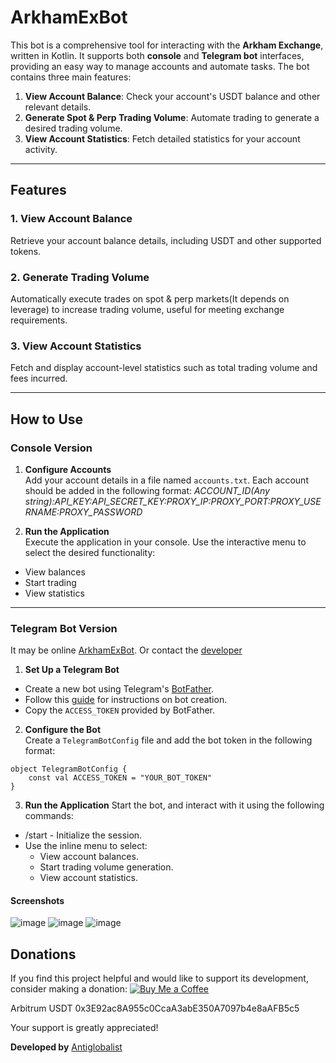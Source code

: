 # ArkhamExBot

This bot is a comprehensive tool for interacting with the **Arkham Exchange**, written in Kotlin. It supports both **console** and **Telegram bot** interfaces, providing an easy way to manage accounts and automate tasks. The bot contains three main features:

1. **View Account Balance**: Check your account's USDT balance and other relevant details.
2. **Generate Spot & Perp Trading Volume**: Automate trading to generate a desired trading volume.
3. **View Account Statistics**: Fetch detailed statistics for your account activity.

---

## Features

### 1. View Account Balance
Retrieve your account balance details, including USDT and other supported tokens.

### 2. Generate Trading Volume
Automatically execute trades on spot & perp markets(It depends on leverage) to increase trading volume, useful for meeting exchange requirements.

### 3. View Account Statistics
Fetch and display account-level statistics such as total trading volume and fees incurred.

---

## How to Use

### Console Version

1. **Configure Accounts**  
   Add your account details in a file named `accounts.txt`. Each account should be added in the following format:
   _ACCOUNT_ID(Any string):API_KEY:API_SECRET_KEY:PROXY_IP:PROXY_PORT:PROXY_USERNAME:PROXY_PASSWORD_

2. **Run the Application**  
Execute the application in your console. Use the interactive menu to select the desired functionality:
- View balances
- Start trading
- View statistics

---

### Telegram Bot Version

It may be online [ArkhamExBot](https://t.me/ArkhamExBot). Or contact the [developer](https://t.me/deni_rodionov)

1. **Set Up a Telegram Bot**  
- Create a new bot using Telegram's [BotFather](https://core.telegram.org/bots#botfather).
- Follow this [guide](https://core.telegram.org/bots/tutorial) for instructions on bot creation.
- Copy the `ACCESS_TOKEN` provided by BotFather.

2. **Configure the Bot**  
Create a `TelegramBotConfig` file and add the bot token in the following format:  
```
object TelegramBotConfig {
    const val ACCESS_TOKEN = "YOUR_BOT_TOKEN"
}
```

3. **Run the Application** 
Start the bot, and interact with it using the following commands:
 - /start - Initialize the session.
 - Use the inline menu to select:
   - View account balances.
   - Start trading volume generation.
   - View account statistics.

#### Screenshots 
![image](https://github.com/user-attachments/assets/e07db3bb-5fd6-4819-8321-0775015b934c)
![image](https://github.com/user-attachments/assets/f92281a6-f855-4231-b3b6-87b6066f3f6c)
![image](https://github.com/user-attachments/assets/99bf4dea-e81b-4d35-a7a6-d9b0498f1be0)


## Donations
If you find this project helpful and would like to support its development, consider making a donation:
[![Buy Me a Coffee](https://cdn.buymeacoffee.com/buttons/v2/default-yellow.png)](https://www.buymeacoffee.com/antiglobalist)

Arbitrum USDT 0x3E92ac8A955c0CcaA3abE350A7097b4e8aAFB5c5

Your support is greatly appreciated!

**Developed by** [Antiglobalist](https://t.me/deni_rodionov)
